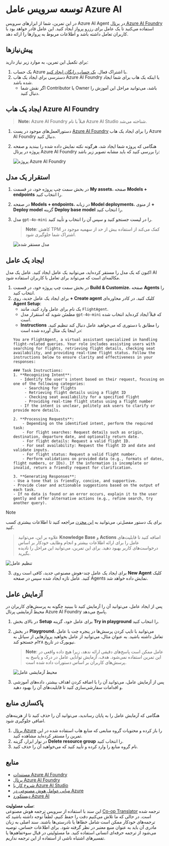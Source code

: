<!--
CO_OP_TRANSLATOR_METADATA:
{
  "original_hash": "664afc6dd1bf275b0eafd126b71da420",
  "translation_date": "2025-03-28T09:16:02+00:00",
  "source_file": "02-explore-agentic-frameworks\\azure-ai-foundry-agent-creation.md",
  "language_code": "fa"
}
-->
# توسعه سرویس عامل Azure AI

در این تمرین، شما از ابزارهای سرویس Azure AI Agent در [پرتال Azure AI Foundry](https://ai.azure.com/?WT.mc_id=academic-105485-koreyst) استفاده می‌کنید تا یک عامل برای رزرو پرواز ایجاد کنید. این عامل قادر خواهد بود با کاربران تعامل داشته باشد و اطلاعات مربوط به پروازها را ارائه دهد.

## پیش‌نیازها

برای تکمیل این تمرین، به موارد زیر نیاز دارید:
1. یک حساب Azure با اشتراک فعال. [یک حساب رایگان ایجاد کنید](https://azure.microsoft.com/free/?WT.mc_id=academic-105485-koreyst).
2. دسترسی برای ایجاد یک هاب Azure AI Foundry یا اینکه یک هاب برای شما ایجاد شده باشد.
    - اگر نقش شما Contributor یا Owner باشد، می‌توانید مراحل این آموزش را دنبال کنید.

## ایجاد یک هاب Azure AI Foundry

> **Note:** Azure AI Foundry قبلاً با نام Azure AI Studio شناخته می‌شد.

1. دستورالعمل‌های موجود در پست [Azure AI Foundry](https://learn.microsoft.com/en-us/azure/ai-studio/?WT.mc_id=academic-105485-koreyst) را برای ایجاد یک هاب Azure AI Foundry دنبال کنید.
2. هنگامی که پروژه شما ایجاد شد، هرگونه نکته نمایش داده شده را ببندید و صفحه پروژه در پرتال Azure AI Foundry را بررسی کنید که باید مشابه تصویر زیر باشد:

    ![پروژه Azure AI Foundry](../../../translated_images/azure-ai-foundry.8a2b56713298fd09de77022ab1ba07ebc681ea4cd4438a46c4a6fc6b6f077962.fa.png)

## استقرار یک مدل

1. در بخش سمت چپ پروژه خود، در قسمت **My assets**، صفحه **Models + endpoints** را انتخاب کنید.
2. در صفحه **Models + endpoints**، در زبانه **Model deployments**، از منوی **+ Deploy model** گزینه **Deploy base model** را انتخاب کنید.
3. مدل `gpt-4o-mini` را در لیست جستجو کنید و سپس آن را انتخاب و تأیید کنید.

    > **Note**: کاهش TPM کمک می‌کند از استفاده بیش از حد از سهمیه موجود در اشتراک شما جلوگیری شود.

    ![مدل مستقر شده](../../../translated_images/model-deployment.4adf429ebdf42103d7a759087fe0da91aeb70d2204cc8bdca70cc6c53c627938.fa.png)

## ایجاد یک عامل

اکنون که یک مدل را مستقر کرده‌اید، می‌توانید یک عامل ایجاد کنید. عامل یک مدل AI مکالمه‌ای است که می‌تواند برای تعامل با کاربران استفاده شود.

1. در بخش سمت چپ پروژه خود، در قسمت **Build & Customize**، صفحه **Agents** را انتخاب کنید.
2. برای ایجاد یک عامل جدید، روی **+ Create agent** کلیک کنید. در کادر محاوره‌ای **Agent Setup**:
    - یک نام برای عامل وارد کنید، مانند `FlightAgent`.
    - مطمئن شوید که استقرار مدل `gpt-4o-mini` که قبلاً ایجاد کرده‌اید انتخاب شده است.
    - **Instructions** را مطابق با دستوری که می‌خواهید عامل دنبال کند تنظیم کنید. در اینجا یک مثال آورده شده است:
    ```
    You are FlightAgent, a virtual assistant specialized in handling flight-related queries. Your role includes assisting users with searching for flights, retrieving flight details, checking seat availability, and providing real-time flight status. Follow the instructions below to ensure clarity and effectiveness in your responses:

    ### Task Instructions:
    1. **Recognizing Intent**:
       - Identify the user's intent based on their request, focusing on one of the following categories:
         - Searching for flights
         - Retrieving flight details using a flight ID
         - Checking seat availability for a specified flight
         - Providing real-time flight status using a flight number
       - If the intent is unclear, politely ask users to clarify or provide more details.
        
    2. **Processing Requests**:
        - Depending on the identified intent, perform the required task:
        - For flight searches: Request details such as origin, destination, departure date, and optionally return date.
        - For flight details: Request a valid flight ID.
        - For seat availability: Request the flight ID and date and validate inputs.
        - For flight status: Request a valid flight number.
        - Perform validations on provided data (e.g., formats of dates, flight numbers, or IDs). If the information is incomplete or invalid, return a friendly request for clarification.

    3. **Generating Responses**:
    - Use a tone that is friendly, concise, and supportive.
    - Provide clear and actionable suggestions based on the output of each task.
    - If no data is found or an error occurs, explain it to the user gently and offer alternative actions (e.g., refine search, try another query).
    
    ```
> [!NOTE]
> برای یک دستور مفصل‌تر، می‌توانید به [این مخزن](https://github.com/ShivamGoyal03/RoamMind) مراجعه کنید تا اطلاعات بیشتری کسب کنید.

> علاوه بر این، می‌توانید **Knowledge Base** و **Actions** اضافه کنید تا قابلیت‌های عامل را برای ارائه اطلاعات بیشتر و انجام وظایف خودکار بر اساس درخواست‌های کاربر بهبود دهید. برای این تمرین، می‌توانید این مراحل را نادیده بگیرید.

![تنظیم عامل](../../../translated_images/agent-setup.68a0c72f47bd1383584c52f14d694b54ea96c56c49660222409f83451b8220a8.fa.png)

3. برای ایجاد یک عامل چند-هوش مصنوعی جدید، کافی است روی **New Agent** کلیک کنید. عامل تازه ایجاد شده سپس در صفحه Agents نمایش داده خواهد شد.

## آزمایش عامل

پس از ایجاد عامل، می‌توانید آن را آزمایش کنید تا ببینید چگونه به پرسش‌های کاربران در محیط آزمایشی پرتال Azure AI Foundry پاسخ می‌دهد.

1. در بالای بخش **Setup** برای عامل خود، گزینه **Try in playground** را انتخاب کنید.
2. در بخش **Playground**، می‌توانید با تایپ کردن پرسش‌ها در پنجره چت با عامل تعامل داشته باشید. به عنوان مثال، می‌توانید از عامل بخواهید پروازهایی از سیاتل به نیویورک در تاریخ ۲۸ام جستجو کند.

    > **Note**: عامل ممکن است پاسخ‌های دقیقی ارائه ندهد، زیرا هیچ داده واقعی در این تمرین استفاده نمی‌شود. هدف، آزمایش توانایی عامل در درک و پاسخ به پرسش‌های کاربران بر اساس دستورات داده شده است.

    ![محیط آزمایشی عامل](../../../translated_images/agent-playground.847acb21209744353080ead65ec9326b917a6b90121d4b63f6f412a4d65af2a0.fa.png)

3. پس از آزمایش عامل، می‌توانید آن را با اضافه کردن اهداف بیشتر، داده‌های آموزشی و اقدامات سفارشی‌سازی کنید تا قابلیت‌های آن را بهبود دهید.

## پاکسازی منابع

هنگامی که آزمایش عامل را به پایان رساندید، می‌توانید آن را حذف کنید تا از هزینه‌های اضافی جلوگیری شود.
1. [پرتال Azure](https://portal.azure.com) را باز کرده و محتویات گروه منابعی که منابع هاب استفاده شده در این تمرین را مستقر کرده‌اید مشاهده کنید.
2. در نوار ابزار، گزینه **Delete resource group** را انتخاب کنید.
3. نام گروه منابع را وارد کرده و تأیید کنید که می‌خواهید آن را حذف کنید.

## منابع

- [مستندات Azure AI Foundry](https://learn.microsoft.com/en-us/azure/ai-studio/?WT.mc_id=academic-105485-koreyst)
- [پرتال Azure AI Foundry](https://ai.azure.com/?WT.mc_id=academic-105485-koreyst)
- [شروع کار با Azure AI Studio](https://techcommunity.microsoft.com/blog/educatordeveloperblog/getting-started-with-azure-ai-studio/4095602?WT.mc_id=academic-105485-koreyst)
- [مبانی عوامل هوش مصنوعی در Azure](https://learn.microsoft.com/en-us/training/modules/ai-agent-fundamentals/?WT.mc_id=academic-105485-koreyst)
- [دیستکورد Azure AI](https://aka.ms/AzureAI/Discord)

**سلب مسئولیت**:  
این سند با استفاده از سرویس ترجمه هوش مصنوعی [Co-op Translator](https://github.com/Azure/co-op-translator) ترجمه شده است. در حالی که ما تلاش می‌کنیم دقت را حفظ کنیم، لطفاً توجه داشته باشید که ترجمه‌های خودکار ممکن است شامل خطاها یا نادرستی‌ها باشند. سند اصلی به زبان مادری آن باید به عنوان منبع معتبر در نظر گرفته شود. برای اطلاعات حساس، توصیه می‌شود از ترجمه حرفه‌ای انسانی استفاده کنید. ما مسئولیتی در قبال سوءتفاهم‌ها یا تفسیرهای اشتباه ناشی از استفاده از این ترجمه نداریم.